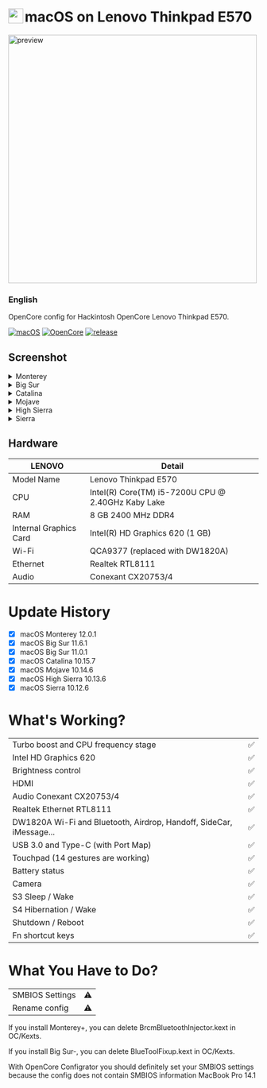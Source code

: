 <!-- omit in toc -->
# <img align="left" src="https://github.com/yusfklncc/HP-EliteBook-840-G5-Hackintosh/blob/main/Apple.png" width="30px" alt="preview">macOS on Lenovo Thinkpad E570

<img align="center" src="https://github.com/yusfklncc/Lenovo-Thinkpad-E570-Hackintosh/blob/main/ThinkPad%20E570.png" width="500px" alt="preview">

<h3> 
    English
</h3>

OpenCore config for Hackintosh OpenCore Lenovo Thinkpad E570.

[![macOS](https://img.shields.io/badge/macOS-12.0.1-orange)](https://www.apple.com/tr/macos/big-sur/)
[![OpenCore](https://img.shields.io/badge/OpenCore-0.7.5-9cf)](https://github.com/acidanthera/OpenCorePkg)
[![release](https://img.shields.io/badge/download-lastest%20version-blue.svg)](https://github.com/relaxewdy/Thinkpad-E570-Hackintosh-OpenCore/releases)

## Screenshot
<details>
<summary>Monterey</summary>

![](https://github.com/yusfklncc/Lenovo-Thinkpad-E570-Hackintosh/blob/main/macOS%20Screenshots/Monterey.png)

</details>
<details>
<summary>Big Sur</summary>

![](https://github.com/yusfklncc/Lenovo-Thinkpad-E570-Hackintosh/blob/main/macOS%20Screenshots/Big%20Sur.png)

</details>
<details>
<summary>Catalina</summary>

![](https://github.com/yusfklncc/Lenovo-Thinkpad-E570-Hackintosh/blob/main/macOS%20Screenshots/Catalina.png)

</details>
<details>
<summary>Mojave</summary>

![](https://github.com/yusfklncc/Lenovo-Thinkpad-E570-Hackintosh/blob/main/macOS%20Screenshots/Mojave.png)

</details>
<details>
<summary>High Sierra</summary>

![](https://github.com/yusfklncc/Lenovo-Thinkpad-E570-Hackintosh/blob/main/macOS%20Screenshots/High%20Sierra.png)

</details>
<details>
<summary>Sierra</summary>

![](https://github.com/yusfklncc/Lenovo-Thinkpad-E570-Hackintosh/blob/main/macOS%20Screenshots/Sierra.png)

</details>

<!-- omit in toc -->
## Hardware

| **LENOVO** | Detail                                                  |
| ------------------- | ------------------------------------------- |
| Model Name      | Lenovo Thinkpad E570      |
| CPU              | Intel(R) Core(TM) i5-7200U CPU @ 2.40GHz Kaby Lake             |
| RAM           | 8 GB 2400 MHz DDR4    |
| Internal Graphics Card | Intel(R) HD Graphics 620 (1 GB)                     |
| Wi-Fi             | QCA9377 (replaced with DW1820A) |
| Ethernet          | Realtek RTL8111            |
| Audio       | Conexant CX20753/4                       |

# Update History
- [x] macOS Monterey 12.0.1
- [x] macOS Big Sur 11.6.1
- [x] macOS Big Sur 11.0.1
- [x] macOS Catalina 10.15.7
- [x] macOS Mojave 10.14.6
- [x] macOS High Sierra 10.13.6
- [x] macOS Sierra 10.12.6

# What's Working?
|                                 |                                    |
| -----------------------------------  | -------- |
|  Turbo boost and CPU frequency stage |  ✅  |
|  Intel HD Graphics 620              |  ✅  |
|  Brightness control                  |  ✅  |
|  HDMI                                |  ✅  |
|  Audio Conexant CX20753/4            |  ✅  |
|  Realtek Ethernet RTL8111            |  ✅  | 
|  DW1820A Wi-Fi and Bluetooth, Airdrop, Handoff, SideCar, iMessage...         |  ✅  |
|  USB 3.0 and Type-C (with Port Map)        |  ✅  |
|  Touchpad (14 gestures are working)   |  ✅  |
|  Battery status   |  ✅  |
|  Camera   |  ✅  |
|  S3 Sleep / Wake   |  ✅  |
|  S4 Hibernation / Wake   |  ✅  |
|  Shutdown / Reboot   |  ✅  |
|  Fn shortcut keys   |  ✅  |
 
# What You Have to Do?
|                                 |                                    |
| -----------------------------------  | -------- |
|  SMBIOS Settings  | ⚠️ |
|  Rename config    | ⚠️ |

If you install Monterey+, you can delete BrcmBluetoothInjector.kext in OC/Kexts. 

If you install Big Sur-, you can delete BlueToolFixup.kext in OC/Kexts.

With OpenCore Configrator you should definitely set your SMBIOS settings because the config does not contain SMBIOS information MacBook Pro 14.1
